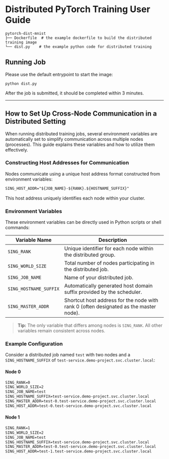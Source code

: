# Distributed PyTorch Training User Guide

```
pytorch-dist-mnist
├── Dockerfile  # the example dockerfile to build the distributed training image
└── dist.py    # the example python code for distributed training
```

## Running Job

Please use the default entrypoint to start the image:
```
python dist.py
```
After the job is submitted, it should be completed within 3 minutes. 

---

## How to Set Up Cross-Node Communication in a Distributed Setting


When running distributed training jobs, several environment variables are automatically set to simplify communication across multiple nodes (processes). This guide explains these variables and how to utilize them effectively.

### Constructing Host Addresses for Communication

Nodes communicate using a unique host address format constructed from environment variables:

```markdown
SING_HOST_ADDR="${JOB_NAME}-${RANK}.${HOSTNAME_SUFFIX}"
```

This host address uniquely identifies each node within your cluster.


### Environment Variables

These environment variables can be directly used in Python scripts or shell commands:

| Variable Name     | Description                                                                           |
| ----------------- | ------------------------------------------------------------------------------------- |
| `SING_RANK`            | Unique identifier for each node within the distributed group.                         |
| `SING_WORLD_SIZE`      | Total number of nodes participating in the distributed job.                           |
| `SING_JOB_NAME`        | Name of your distributed job.                                                         |
| `SING_HOSTNAME_SUFFIX` | Automatically generated host domain suffix provided by the scheduler.                 |
| `SING_MASTER_ADDR`     | Shortcut host address for the node with rank 0 (often designated as the master node). |

> **Tip:** The only variable that differs among nodes is `SING_RANK`. All other variables remain consistent across nodes.


### Example Configuration

Consider a distributed job named `test` with two nodes and a `SING_HOSTNAME_SUFFIX` of `test-service.demo-project.svc.cluster.local`:

#### Node 0

```markdown
SING_RANK=0
SING_WORLD_SIZE=2
SING_JOB_NAME=test
SING_HOSTNAME_SUFFIX=test-service.demo-project.svc.cluster.local
SING_MASTER_ADDR=test-0.test-service.demo-project.svc.cluster.local
SING_HOST_ADDR=test-0.test-service.demo-project.svc.cluster.local
```

#### Node 1

```markdown
SING_RANK=1
SING_WORLD_SIZE=2
SING_JOB_NAME=test
SING_HOSTNAME_SUFFIX=test-service.demo-project.svc.cluster.local
SING_MASTER_ADDR=test-0.test-service.demo-project.svc.cluster.local
SING_HOST_ADDR=test-1.test-service.demo-project.svc.cluster.local
```

